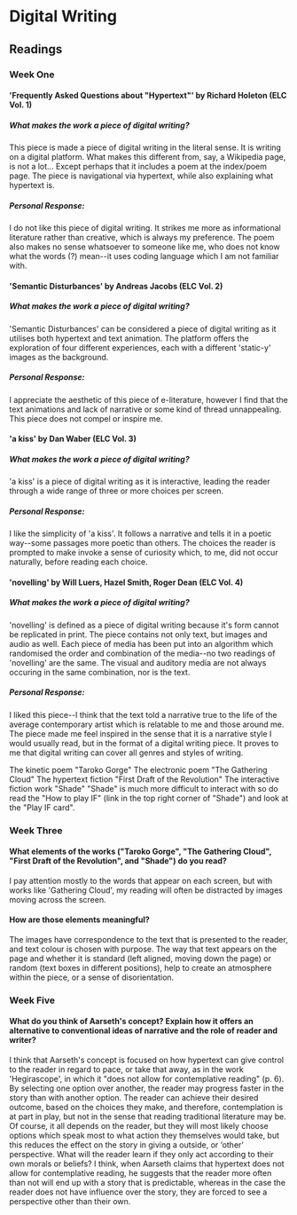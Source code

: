 # Digital Writing
## Readings

### Week One

#### 'Frequently Asked Questions about "Hypertext"' by Richard Holeton (ELC Vol. 1)

##### What makes the work a piece of digital writing?

<p>This piece is made a piece of digital writing in the literal sense. It is writing on a digital platform. What makes this different from, say, a Wikipedia page, is not a lot... Except perhaps that it includes a poem at the index/poem page. The piece is navigational via hypertext, while also explaining what hypertext is.</p>

##### Personal Response:

<p>I do not like this piece of digital writing. It strikes me more as informational literature rather than creative, which is always my preference. The poem also makes no sense whatsoever to someone like me, who does not know what the words (?) mean--it uses coding language which I am not familiar with.</p>

#### 'Semantic Disturbances' by Andreas Jacobs (ELC Vol. 2)

##### What makes the work a piece of digital writing?

<p>'Semantic Disturbances' can be considered a piece of digital writing as it utilises both hypertext and text animation. The platform offers the exploration of four different experiences, each with a different 'static-y' images as the background.</p>

##### Personal Response:

<p>I appreciate the aesthetic of this piece of e-literature, however I find that the text animations and lack of narrative or some kind of thread unnappealing. This piece does not compel or inspire me.</p>

#### 'a kiss' by Dan Waber (ELC Vol. 3)

##### What makes the work a piece of digital writing?

<p>'a kiss' is a piece of digital writing as it is interactive, leading the reader through a wide range of three or more choices per screen.</p>

##### Personal Response:

<p>I like the simplicity of 'a kiss'. It follows a narrative and tells it in a poetic way--some passages more poetic than others. The choices the reader is prompted to make invoke a sense of curiosity which, to me, did not occur naturally, before reading each choice.</p>

#### 'novelling' by Will Luers, Hazel Smith, Roger Dean (ELC Vol. 4)

##### What makes the work a piece of digital writing?

<p>'novelling' is defined as a piece of digital writing because it's form cannot be replicated in print. The piece contains not only text, but images and audio as well. Each piece of media has been put into an algorithm which randomised the order and combination of the media--no two readings of 'novelling' are the same. The visual and auditory media are not always occuring in the same combination, nor is the text.</p>

##### Personal Response:

<p>I liked this piece--I think that the text told a narrative true to the life of the average contemporary artist which is relatable to me and those around me. The piece made me feel inspired in the sense that it is a narrative style I would usually read, but in the format of a digital writing piece. It proves to me that digital writing can cover all genres and styles of writing. </p>

The kinetic poem "Taroko Gorge"
The electronic poem "The Gathering Cloud"
The hypertext fiction "First Draft of the Revolution"
The interactive fiction work "Shade"
"Shade" is much more difficult to interact with so do read the "How to play IF" (link in the top right corner of "Shade") and look at the "Play IF card".

### Week Three

#### What elements of the works ("Taroko Gorge", "The Gathering Cloud", "First Draft of the Revolution", and "Shade") do you read? 

<p>I pay attention mostly to the words that appear on each screen, but with works like 'Gathering Cloud', my reading will often be distracted by images moving across the screen.</p>

#### How are those elements meaningful?

<p>The images have correspondence to the text that is presented to the reader, and text colour is chosen with purpose. The way that text appears on the page and whether it is standard (left aligned, moving down the page) or random (text boxes in different positions), help to create an atmosphere within the piece, or a sense of disorientation.</p>

### Week Five

#### What do you think of Aarseth's concept? Explain how it offers an alternative to conventional ideas of narrative and the role of reader and writer?

<p>I think that Aarseth's concept is focused on how hypertext can give control to the reader in regard to pace, or take that away, as in the work 'Hegirascope', in which it "does not allow for contemplative reading" (p. 6). By selecting one option over another, the reader may progress faster in the story than with another option. The reader can achieve their desired outcome, based on the choices they make, and therefore, contemplation is at part in play, but not in the sense that reading traditional literature may be. Of course, it all depends on the reader, but they will most likely choose options which speak most to what action they themselves would take, but this reduces the effect on the story in giving a outside, or ‘other’ perspective. What will the reader learn if they only act according to their own morals or beliefs? I think, when Aarseth claims that hypertext does not allow for contemplative reading, he suggests that the reader more often than not will end up with a story that is predictable, whereas in the case the reader does not have influence over the story, they are forced to see a perspective other than their own.
</p>
